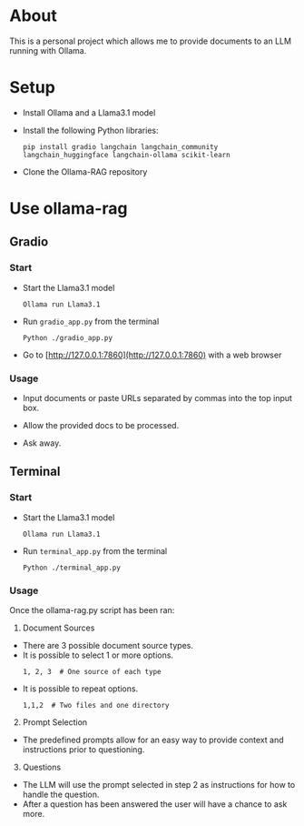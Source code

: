 # About
This is a personal project which allows me to provide documents to an LLM running with Ollama.

# Setup
- Install Ollama and a Llama3.1 model
- Install the following Python libraries:

  ```
  pip install gradio langchain langchain_community langchain_huggingface langchain-ollama scikit-learn
  ```
- Clone the Ollama-RAG repository

# Use ollama-rag
## Gradio
### Start
- Start the Llama3.1 model
  ```
  Ollama run Llama3.1
  ```
- Run `gradio_app.py` from the terminal
  ```
  Python ./gradio_app.py
  ```
- Go to [http://127.0.0.1:7860](http://127.0.0.1:7860) with a web browser

### Usage
- Input documents or paste URLs separated by commas into the top input box.

- Allow the provided docs to be processed.

- Ask away.

## Terminal
### Start
- Start the Llama3.1 model
  ```
  Ollama run Llama3.1
  ```
- Run `terminal_app.py` from the terminal
  ```
  Python ./terminal_app.py
  ```

### Usage
Once the ollama-rag.py script has been ran:
1. Document Sources 
-   There are 3 possible document source types.
-   It is possible to select 1 or more options.
    ```
    1, 2, 3  # One source of each type
    ```
-   It is possible to repeat options.
    ```
    1,1,2  # Two files and one directory
    ```

2. Prompt Selection
-   The predefined prompts allow for an easy way to provide context and instructions prior to questioning.

3. Questions
-   The LLM will use the prompt selected in step 2 as instructions for how to handle the question.
-   After a question has been answered the user will have a chance to ask more.
